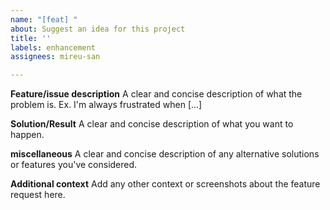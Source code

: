 ```yaml
---
name: "[feat] "
about: Suggest an idea for this project
title: ''
labels: enhancement
assignees: mireu-san

---
```


**Feature/issue description**
A clear and concise description of what the problem is. Ex. I'm always frustrated when [...]

**Solution/Result**
A clear and concise description of what you want to happen.

**miscellaneous**
A clear and concise description of any alternative solutions or features you've considered.

**Additional context**
Add any other context or screenshots about the feature request here.

